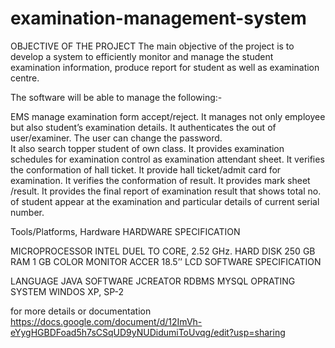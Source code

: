 # examination-management-system

OBJECTIVE OF THE PROJECT
The main objective of the project is to develop a system to efficiently monitor and manage the student examination information, produce report for student as well as examination centre.

The software will be able to manage the following:-   

EMS manage examination form accept/reject.
It manages not only employee but also student’s examination details.
It authenticates the out of user/examiner.
The user can change the password.   
It also search topper student of own class. 
It provides examination schedules for examination control as examination attendant sheet.
It verifies the conformation of hall ticket.
It provide hall ticket/admit card for examination.
It verifies the conformation of result. 
It provides mark sheet /result. 
It provides the final report of examination result that shows total no. of student appear at the examination and particular details of current serial number.

Tools/Platforms, Hardware
HARDWARE SPECIFICATION

MICROPROCESSOR				INTEL DUEL TO CORE, 2.52 GHz.
HARD DISK					250 GB
RAM							1 GB
COLOR MONITOR				ACCER 18.5’’ LCD
SOFTWARE SPECIFICATION

LANGUAGE 	JAVA
SOFTWARE		JCREATOR
RDBMS		MYSQL
OPRATING SYSTEM		WINDOS XP, SP-2

for more details or documentation https://docs.google.com/document/d/12ImVh-eYygHGBDFoad5h7sCSqUD9yNUDidumiToUvqg/edit?usp=sharing
